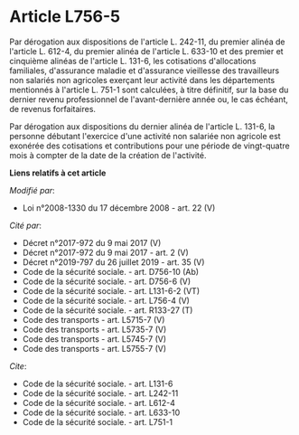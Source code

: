 # Article L756-5

Par dérogation aux dispositions de l'article L. 242-11, du premier alinéa de l'article L. 612-4, du premier alinéa de
l'article L. 633-10 et des premier et cinquième alinéas de l'article L. 131-6, les cotisations d'allocations familiales,
d'assurance maladie et d'assurance vieillesse des travailleurs non salariés non agricoles exerçant leur activité dans les
départements mentionnés à l'article L. 751-1 sont calculées, à titre définitif, sur la base du dernier revenu professionnel
de l'avant-dernière année ou, le cas échéant, de revenus forfaitaires.

Par dérogation aux dispositions du dernier alinéa de l'article L. 131-6, la personne débutant l'exercice d'une activité non
salariée non agricole est exonérée des cotisations et contributions pour une période de vingt-quatre mois à compter de la
date de la création de l'activité.

**Liens relatifs à cet article**

_Modifié par_:

  - Loi n°2008-1330 du 17 décembre 2008 - art. 22 (V)

_Cité par_:

  - Décret n°2017-972 du 9 mai 2017 (V)
  - Décret n°2017-972 du 9 mai 2017 - art. 2 (V)
  - Décret n°2019-797 du 26 juillet 2019 - art. 35 (V)
  - Code de la sécurité sociale. - art. D756-10 (Ab)
  - Code de la sécurité sociale. - art. D756-6 (V)
  - Code de la sécurité sociale. - art. L131-6-2 (VT)
  - Code de la sécurité sociale. - art. L756-4 (V)
  - Code de la sécurité sociale. - art. R133-27 (T)
  - Code des transports - art. L5715-7 (V)
  - Code des transports - art. L5735-7 (V)
  - Code des transports - art. L5745-7 (V)
  - Code des transports - art. L5755-7 (V)

_Cite_:

  - Code de la sécurité sociale. - art. L131-6
  - Code de la sécurité sociale. - art. L242-11
  - Code de la sécurité sociale. - art. L612-4
  - Code de la sécurité sociale. - art. L633-10
  - Code de la sécurité sociale. - art. L751-1
